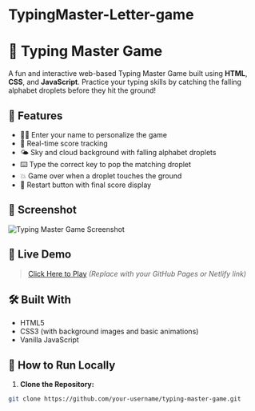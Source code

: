 # TypingMaster-Letter-game
# 🎯 Typing Master Game

A fun and interactive web-based Typing Master Game built using **HTML**, **CSS**, and **JavaScript**. Practice your typing skills by catching the falling alphabet droplets before they hit the ground!

## 🌟 Features

- 🧑‍💻 Enter your name to personalize the game
- 🎯 Real-time score tracking
- 🌤️ Sky and cloud background with falling alphabet droplets
- ⌨️ Type the correct key to pop the matching droplet
- 💥 Game over when a droplet touches the ground
- 🔄 Restart button with final score display

## 📸 Screenshot

![Typing Master Game Screenshot](https://via.placeholder.com/800x400.png?text=Game+Screenshot)

## 🚀 Live Demo

> [Click Here to Play](https://your-live-demo-link.com) *(Replace with your GitHub Pages or Netlify link)*

## 🛠️ Built With

- HTML5
- CSS3 (with background images and basic animations)
- Vanilla JavaScript

## 📁 How to Run Locally

1. **Clone the Repository:**

```bash
git clone https://github.com/your-username/typing-master-game.git
